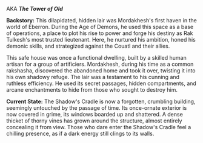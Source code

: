 AKA ***The Tower of Old***

**Backstory:** This dilapidated, hidden lair was Mordakhesh's first haven in the world of Eberron. During the Age of Demons, he used this space as a base of operations, a place to plot his rise to power and forge his destiny as Rak Tulkesh's most trusted lieutenant. Here, he nurtured his ambition, honed his demonic skills, and strategized against the Couatl and their allies.

This safe house was once a functional dwelling, built by a skilled human artisan for a group of artificiers.  Mordakhesh, during his time as a common rakshasha, discovered the abandoned home and took it over, twisting it into his own shadowy refuge. The lair was a testament to his cunning and ruthless efficiency. He used its secret passages, hidden compartments, and arcane enchantments to hide from those who sought to destroy him.

**Current State:** The Shadow's Cradle is now a forgotten, crumbling building, seemingly untouched by the passage of time. Its once-ornate exterior is now covered in grime, its windows boarded up and shattered. A dense thicket of thorny vines has grown around the structure, almost entirely concealing it from view. Those who dare enter the Shadow's Cradle feel a chilling presence, as if a dark energy still clings to its walls.